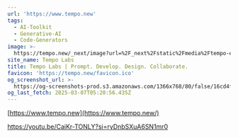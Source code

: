 ```yaml
---
url: 'https://www.tempo.new'
tags:
  - AI-Toolkit
  - Generative-AI
  - Code-Generators
image: >-
  https://tempo.new/_next/image?url=%2F_next%2Fstatic%2Fmedia%2Ftempo-editor.720457c1.webp&w=3840&q=75
site_name: Tempo Labs
title: Tempo Labs | Prompt. Develop. Design. Collaborate.
favicon: 'https://tempo.new/favicon.ico'
og_screenshot_url: >-
  https://og-screenshots-prod.s3.amazonaws.com/1366x768/80/false/16cd4f14380c7d847ecf6957bc4ed12737eb620b1a6fc1c764582394cd44c96b.jpeg
og_last_fetch: 2025-03-07T05:20:56.435Z
---
```





[https://www.tempo.new](https://www.tempo.new/)

https://youtu.be/CaiKr-TONLY?si=ryDnbSXuA6SN1mr0
